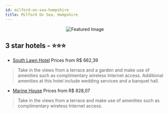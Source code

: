 ```yaml
---
id: milford-on-sea-hampshire
title: Milford On Sea, Hampshire
---
```


<center><img src="https://i.travelapi.com/hotels/1000000/890000/888600/888571/90d5694f_z.jpg" alt="Featured Image" /></center>


##  3 star hotels - ⭐️⭐️⭐️

-    [South Lawn Hotel](https://us.hurb.com/hotels/milford-on-sea/south-lawn-hotel-JNP-JP056402?cmp=18055) Prices from R$ 662,39
   > Take in the views from a terrace and a garden and make use of amenities such as complimentary wireless Internet access. Additional amenities at this hotel include wedding services and a banquet hall.
-    [Marine House](https://us.hurb.com/hotels/milford-on-sea/marine-house-JNP-JP985660?cmp=18055) Prices from R$ 828,07
   > Take in the views from a terrace and make use of amenities such as complimentary wireless Internet access.
